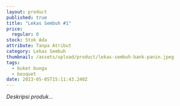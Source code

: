 ```yaml
---
layout: product
published: true
title: "Lekas Sembuh #1"
price:
  regular: 0
stock: Stok Ada
attribute: Tanpa Atribut
category: Lekas Sembuh
thumbnail: /assets/upload/product/lekas-sembuh-bank-panin.jpeg
tags:
  - buket bunga
  - bouquet
date: 2023-05-05T15:11:43.240Z
---
```

*Deskripsi produk...*